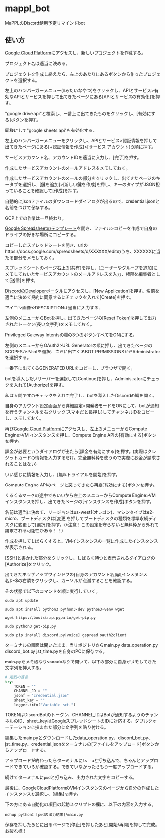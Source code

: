 # mappl_bot
MaPPLのDiscord鯖用予定リマインドbot

## 使い方
[Google Cloud Platform](https://console.cloud.google.com/)にアクセスし、新しいプロジェクトを作成する。

プロジェクト名は適当に決める。

プロジェクトを作成し終えたら、左上のあたりにあるボタンから作ったプロジェクトを選択する。

左上のハンバーガーメニュー(≡みたいなやつ)をクリックし、APIとサービス>有効なAPIとサービスを押して出てきたページにある[APIとサービスの有効化]を押す。

"google drive api"と検索し、一番上に出てきたものをクリックし、[有効にする]ボタンを押す。

同様にして"google sheets api"も有効化する。

左上のハンバーガーメニューをクリックし、APIとサービス>認証情報を押して出てきたページにある[+認証情報を作成]>[サービス アカウント]の順に押す。

サービスアカウント名、アカウントIDを適当に入力し、[完了]を押す。

作成したサービスアカウントのメールアドレスをメモしておく。

作成したサービスアカウントのメールの部分をクリックし、出てきたページのキータブを選択し、[鍵を追加]>[新しい鍵を作成]を押し、キーのタイプがJSON担っていることを確認して[作成]を押す。

自動的にjsonファイルのダウンロードダイアログが出るので、credential.jsonと名前をつけて保存する。

GCP上での作業は一旦終わり。

[Google Spreadsheetのテンプレート](https://docs.google.com/spreadsheets/d/1ksaixAmJ1DKcp1AqKvngOCJo8mJHhd9vDue89mGjFHc/)を開き、ファイル>コピーを作成で自身のドライブの好きな場所にコピーする。

コピーしたスプレッドシートを開き、urlのhttps://docs.google.com/spreadsheets/d/XXXXXX/editのうち、XXXXXXに当たる部分をメモしておく。

スプレッドシートのページ右上の[共有]を押し、[ユーザーやグループを追加]にメモしておいたサービスアカウントのメールアドレスを入力、権限を編集者として[送信]を押す。

[DiscordのDeveloperポータル](https://discord.com/developers/applications)にアクセスし、[New Application]を押す。名前を適当に決めて規約に同意するにチェックを入れて[Create]を押す。

アイコン画像やDESCRIPTIONは適当に入力する。

左側のメニューからBotを押し、出てきたページの[Reset Token]を押して出力されたトークン(長い文字列)をメモしておく。

Privileged Gateway Intentsの欄の3つのボタンすべてをONにする。

左側のメニューからOAuth2>URL Generatorの順に押し、出てきたページのSCOPESからbotを選択、さらに出てくるBOT PERMISSIONSからAdministratorを選択する。

一番下に出てくるGENERATED URLをコピーし、ブラウザで開く。

botを導入したいサーバーを選択して[Continue]を押し、Administratorにチェックを入れて[Authorize]を押す。

私は人間ですのチェックを入れて完了し、botを導入したDiscordの鯖を開く。

自身のアカウント設定画面から詳細設定>開発者モードをONにして、botが通知を行うチャンネルを右クリック(スマホだと長押し)してチャンネルIDをコピーし、メモしておく。

再び[Google Cloud Platform](https://console.cloud.google.com/)にアクセスし、左上のメニューからCompute Engine>VM インスタンスを押し、Compute Engine APIの[有効にする]ボタンを押す。

課金が必要というダイアログが出たら[課金を有効にする]を押す。(実際はクレジットカードの情報を入力するだけ。完全無料枠を使うので実際にお金が請求されることはない)

いい感じに情報を入力し、[無料トライアルを開始]を押す。

Compute Engine APIのページに戻ってきたら再度[有効にする]ボタンを押す。

くるくるマークの途中でもいいから左上のメニューからCompute Engine>VM インスタンスを押し、出てきたページの[インスタンスを作成]ボタンを押す。

名前は適当に決めて、リージョンはus-west1(オレゴン)、マシンタイプはe2-micro、ブートディスクは[変更]を押してブートディスクの種類を標準永続ディスクに変更して[選択]を押す。(※注意！この設定を守らないと無料枠から外れて請求される可能性がある！！)

作成を押してしばらくすると、VMインスタンスの一覧に作成したインスタンスが表示される。

[SSH]と書かれた部分をクリックし、しばらく待つと表示されるダイアログの[Authorize]をクリック。

出てきたポップアップウィンドウの[自身のアカウント名]@[インスタンス名]:~$の右隣をクリックし、カーソルが点滅することを確認する。

その状態で以下のコマンドを順に実行していく。

`sudo apt update`

`sudo apt install python3 python3-dev python3-venv wget`

`wget https://bootstrap.pypa.io/get-pip.py`

`sudo python3 get-pip.py`

`sudo pip install discord.py[voice] gspread oauth2client`

ターミナルの画面は開いたまま、当リポジトリからmain.py data_operation.py discord_bot.py jst_time.pyを自身のPCに保存する。

main.pyをメモ帳なりvscodeなりで開いて、以下の部分に自身がメモしてきた文字列を挿入する。

```python
# 定数の宣言
try:
    TOKEN = ""
    CHANNEL_ID = ""
    jsonf = "credential.json"
    sheet_key = ""
    logger.info("Variable set.")
```

TOKENはDiscordBotのトークン、CHANNEL_IDはBotが通知するようのチャンネルのID、sheet_keyはGoogleスプレッドシートのIDに対応する。ダブルクオーテーションに挟まれた部分に文字列を貼り付ける。

編集したmain.pyとダウンロードしたdata_operation.py、discord_bot.py、jst_time.py、credential.jsonをターミナルの[ファイルをアップロード]ボタンからアップロードする。

アップロードが終わったらターミナルに`ls -a`と打ち込んで、ちゃんとアップロードできているか確認する。できていなかったらもう一度アップロードする。

続けてターミナルに`pwd`と打ち込み、出力された文字をコピーする。

最後に、GoogleCloudPlatformのVMインスタンスのページから自分の作成したインスタンスを選択し、[編集]を押す。

下の方にある自動化の項目の起動スクリプトの欄に、以下の内容を入力する。

```
nohup python3 [pwdの出力結果]/main.py
```

保存を押したあとに出るページで[停止]を押したあと[開始/再開]を押して完成。お疲れ様！
